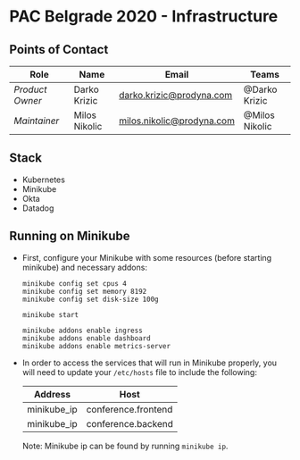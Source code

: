 # PAC Belgrade 2020 - Infrastructure


## Points of Contact

| Role            | Name          | Email                                                                | Teams          |
| --------------- | ------------- | -------------------------------------------------------------------- | -------------- |
| _Product Owner_ | Darko Krizic  | [darko.krizic@prodyna.com](mailto:darko.krizic@prodyna.com)          | @Darko Krizic  |
| _Maintainer_    | Milos Nikolic | [milos.nikolic@prodyna.com](mailto:milos.nikolic@prodyna.com)        | @Milos Nikolic |

## Stack

- Kubernetes
- Minikube
- Okta
- Datadog

## Running on Minikube
* First, configure your Minikube with some resources (before starting minikube) and necessary addons:

    ```
    minikube config set cpus 4
    minikube config set memory 8192
    minikube config set disk-size 100g
  
    minikube start
  
    minikube addons enable ingress
    minikube addons enable dashboard
    minikube addons enable metrics-server
    ```

* In order to access the services that will run in Minikube properly, you will need to update your `/etc/hosts` file to include the following:

  | Address        |  Host                 |
  | -------------- | --------------------- |
  | minikube_ip    |  conference.frontend  |
  | minikube_ip    |  conference.backend   |

  Note: Minikube ip can be found by running `minikube ip`.